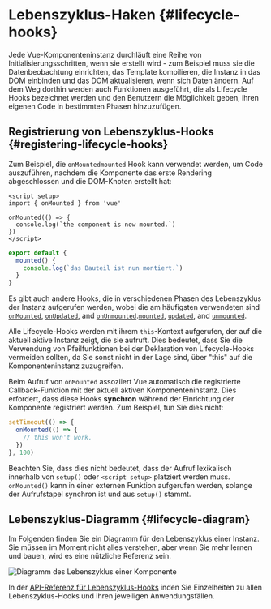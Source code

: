 # Lebenszyklus-Haken {#lifecycle-hooks}

Jede Vue-Komponenteninstanz durchläuft eine Reihe von Initialisierungsschritten, wenn sie erstellt wird - zum Beispiel muss sie die Datenbeobachtung einrichten, das Template kompilieren, die Instanz in das DOM einbinden und das DOM aktualisieren, wenn sich Daten ändern. Auf dem Weg dorthin werden auch Funktionen ausgeführt, die als Lifecycle Hooks bezeichnet werden und den Benutzern die Möglichkeit geben, ihren eigenen Code in bestimmten Phasen hinzuzufügen.

## Registrierung von Lebenszyklus-Hooks {#registering-lifecycle-hooks}

Zum Beispiel, die <span class="composition-api">`onMounted`</span><span class="options-api">`mounted`</span> Hook kann verwendet werden, um Code auszuführen, nachdem die Komponente das erste Rendering abgeschlossen und die DOM-Knoten erstellt hat:

<div class="composition-api">

```vue
<script setup>
import { onMounted } from 'vue'

onMounted(() => {
  console.log(`the component is now mounted.`)
})
</script>
```

</div>
<div class="options-api">

```js
export default {
  mounted() {
    console.log(`das Bauteil ist nun montiert.`)
  }
}
```

</div>

Es gibt auch andere Hooks, die in verschiedenen Phasen des Lebenszyklus der Instanz aufgerufen werden, wobei die am häufigsten verwendeten sind <span class="composition-api">[`onMounted`](/api/composition-api-lifecycle.html#onmounted), [`onUpdated`](/api/composition-api-lifecycle.html#onupdated), and [`onUnmounted`](/api/composition-api-lifecycle.html#onunmounted).</span><span class="options-api">[`mounted`](/api/options-lifecycle.html#mounted), [`updated`](/api/options-lifecycle.html#updated), and [`unmounted`](/api/options-lifecycle.html#unmounted).</span>

<div class="options-api">

Alle Lifecycle-Hooks werden mit ihrem `this`-Kontext aufgerufen, der auf die aktuell aktive Instanz zeigt, die sie aufruft. Dies bedeutet, dass Sie die Verwendung von Pfeilfunktionen bei der Deklaration von Lifecycle-Hooks vermeiden sollten, da Sie sonst nicht in der Lage sind, über "this" auf die Komponenteninstanz zuzugreifen.

</div>

<div class="composition-api">

Beim Aufruf von `onMounted` assoziiert Vue automatisch die registrierte Callback-Funktion mit der aktuell aktiven Komponenteninstanz. Dies erfordert, dass diese Hooks **synchron** während der Einrichtung der Komponente registriert werden. Zum Beispiel, tun Sie dies nicht:

```js
setTimeout(() => {
  onMounted(() => {
    // this won't work.
  })
}, 100)
```

Beachten Sie, dass dies nicht bedeutet, dass der Aufruf lexikalisch innerhalb von `setup()` oder `<script setup>` platziert werden muss. `onMounted()` kann in einer externen Funktion aufgerufen werden, solange der Aufrufstapel synchron ist und aus `setup()` stammt.

</div>

## Lebenszyklus-Diagramm {#lifecycle-diagram}

Im Folgenden finden Sie ein Diagramm für den Lebenszyklus einer Instanz. Sie müssen im Moment nicht alles verstehen, aber wenn Sie mehr lernen und bauen, wird es eine nützliche Referenz sein.

![Diagramm des Lebenszyklus einer Komponente](./images/lifecycle.png)

<!-- https://www.figma.com/file/Xw3UeNMOralY6NV7gSjWdS/Vue-Lifecycle -->

In der <span class="composition-api">[API-Referenz für Lebenszyklus-Hooks](/api/composition-api-lifecycle.html)</span> inden Sie Einzelheiten zu allen Lebenszyklus-Hooks und ihren jeweiligen Anwendungsfällen.
